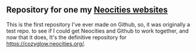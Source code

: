 ## Repository for one my [Neocities websites](https://cozyglow.neocities.org/)
This is the first repository I've ever made on Github, so, it was originally a test repo. to see if I could get Neocities and Github to work together, and now that it does, It's the definitive repository for https://cozyglow.neocities.org/. 
